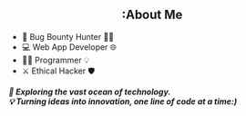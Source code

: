 <!DOCTYPE html>
<html>
<body>
  <div align="center">
    <h2>:About Me</h2>
  </div>

  <ul>
    <li>🐞 Bug Bounty Hunter 🕵️‍♂️</li>
    <li>💻 Web App Developer 🌐</li>
    <li>👨‍💻 Programmer 💡</li>
    <li>⚔️ Ethical Hacker 🛡️</li>
  </ul>
  
<p><b><i>🔭 Exploring the vast ocean of technology.<br>
💡 Turning ideas into innovation, one line of code at a time:)</i></b></p>
  
</body>
</html>
